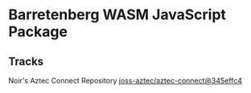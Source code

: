 # Barretenberg WASM JavaScript Package

## Tracks
Noir's Aztec Connect Repository [joss-aztec/aztec-connect@345effc4](https://github.com/joss-aztec/aztec-connect/tree/345effc4be463dbff39a836c13683472ab0ef5f)
